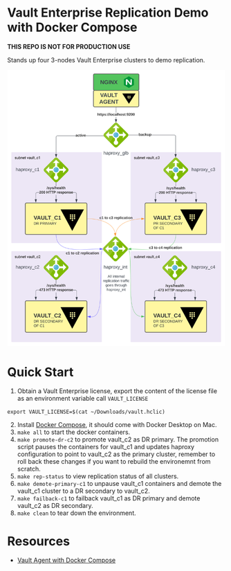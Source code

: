 # Vault Enterprise Replication Demo with Docker Compose

**THIS REPO IS NOT FOR PRODUCTION USE**

Stands up four 3-nodes Vault Enterprise clusters to demo replication.

![Vault Enterprise Replication Architecture](assets/vault_replication_arch.svg)

# Quick Start
1. Obtain a Vault Enterprise license, export the content of the license file as an environment variable call `VAULT_LICENSE`
```shell
export VAULT_LICENSE=$(cat ~/Downloads/vault.hclic)
```
2. Install [Docker Compose](https://docs.docker.com/compose/install/#install-compose), it should come with Docker Desktop on Mac.
3. `make all` to start the docker containers.
4. `make promote-dr-c2` to promote vault_c2 as DR primary. The promotion script pauses the containers for vault_c1 and 
    updates haproxy configuration to point to vault_c2 as the primary cluster, remember to roll back these changes 
    if you want to rebuild the environemnt from scratch. 
5. `make rep-status` to view replication status of all clusters.
6. `make demote-primary-c1` to unpause vault_c1 containers and demote the vault_c1 cluster to a DR secondary to vault_c2.
7. `make failback-c1` to failback vault_c1 as DR primary and demote vault_c2 as DR secondary.
8. `make clean` to tear down the environment.

# Resources

- [Vault Agent with Docker Compose](https://gitlab.com/kawsark/vault-agent-docker/)